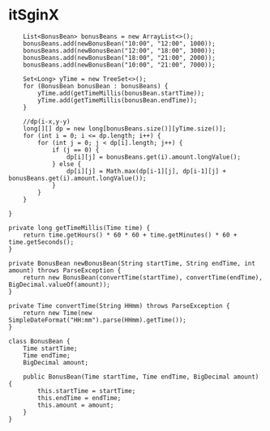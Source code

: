 # itSginX
        List<BonusBean> bonusBeans = new ArrayList<>();
        bonusBeans.add(newBonusBean("10:00", "12:00", 1000));
        bonusBeans.add(newBonusBean("12:00", "18:00", 3000));
        bonusBeans.add(newBonusBean("18:00", "21:00", 2000));
        bonusBeans.add(newBonusBean("10:00", "21:00", 7000));

        Set<Long> yTime = new TreeSet<>();
        for (BonusBean bonusBean : bonusBeans) {
            yTime.add(getTimeMillis(bonusBean.startTime));
            yTime.add(getTimeMillis(bonusBean.endTime));
        }

        //dp(i-x,y-y)
        long[][] dp = new long[bonusBeans.size()][yTime.size()];
        for (int i = 0; i <= dp.length; i++) {
            for (int j = 0; j < dp[i].length; j++) {
                if (j == 0) {
                    dp[i][j] = bonusBeans.get(i).amount.longValue();
                } else {
                    dp[i][j] = Math.max(dp[i-1][j], dp[i-1][j] + bonusBeans.get(i).amount.longValue());
                }
            }
        }

    }

    private long getTimeMillis(Time time) {
        return time.getHours() * 60 * 60 + time.getMinutes() * 60 + time.getSeconds();
    }

    private BonusBean newBonusBean(String startTime, String endTime, int amount) throws ParseException {
        return new BonusBean(convertTime(startTime), convertTime(endTime), BigDecimal.valueOf(amount));
    }

    private Time convertTime(String HHmm) throws ParseException {
        return new Time(new SimpleDateFormat("HH:mm").parse(HHmm).getTime());
    }

    class BonusBean {
        Time startTime;
        Time endTime;
        BigDecimal amount;

        public BonusBean(Time startTime, Time endTime, BigDecimal amount) {
            this.startTime = startTime;
            this.endTime = endTime;
            this.amount = amount;
        }
    }

